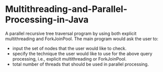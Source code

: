 # Multithreading-and-Parallel-Processing-in-Java

A parallel recursive tree traversal program by using both explicit multithreading and ForkJoinPool.
The main program would ask the user to:
* input the set of nodes that the user would like to check.
* specify the technique the user would like to use for the above query processing, i.e., explicit multithreading or ForkJoinPool.
* total number of threads that should be used in parallel processing.
